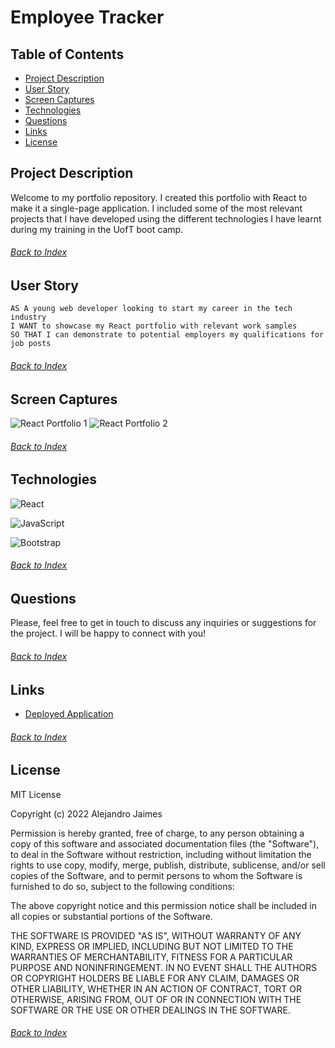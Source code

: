 # Employee Tracker

## Table of Contents

- [Project Description](#Project-Description)
- [User Story](#User-Story)
- [Screen Captures](#Screen-Captures)
- [Technologies](#Technologies)
- [Questions](#Questions)
- [Links](#Links)
- [License](#License)

## Project Description
Welcome to my portfolio repository. I created this portfolio with React to make it a single-page application. I included some of the most relevant projects that I have developed using the different technologies I have learnt during my training in the UofT boot camp.
###### [Back to Index](#Table-of-Contents)

## User Story

```
AS A young web developer looking to start my career in the tech industry
I WANT to showcase my React portfolio with relevant work samples
SO THAT I can demonstrate to potential employers my qualifications for job posts
```
###### [Back to Index](#Table-of-Contents)

## Screen Captures
![React Portfolio 1]()
![React Portfolio 2]()
###### [Back to Index](#Table-of-Contents)

## Technologies
![React](https://img.shields.io/badge/react-%2320232a.svg?style=for-the-badge&logo=react&logoColor=%2361DAFB)

![JavaScript](https://img.shields.io/badge/javascript-%23323330.svg?style=for-the-badge&logo=javascript&logoColor=%23F7DF1E)

![Bootstrap](https://img.shields.io/badge/bootstrap-%23563D7C.svg?style=for-the-badge&logo=bootstrap&logoColor=white)
###### [Back to Index](#Table-of-Contents)

## Questions
Please, feel free to get in touch to discuss any inquiries or suggestions for the project. I will be happy to connect with you!
###### [Back to Index](#Table-of-Contents)

## Links
- [Deployed Application](http://AlexJCturbo.github.io/react-portfolio)
###### [Back to Index](#Table-of-Contents)


## License
MIT License

Copyright (c) 2022 Alejandro Jaimes

Permission is hereby granted, free of charge, to any person obtaining a copy of this software and associated documentation files (the "Software"), to deal in the Software without restriction, including without limitation the rights to use copy, modify, merge, publish, distribute, sublicense, and/or sell copies of the Software, and to permit persons to whom the Software is furnished to do so, subject to the following conditions:

The above copyright notice and this permission notice shall be included in all copies or substantial portions of the Software.

THE SOFTWARE IS PROVIDED "AS IS", WITHOUT WARRANTY OF ANY KIND, EXPRESS OR IMPLIED, INCLUDING BUT NOT LIMITED TO THE WARRANTIES OF MERCHANTABILITY, FITNESS FOR A PARTICULAR PURPOSE AND NONINFRINGEMENT. IN NO EVENT SHALL THE AUTHORS OR COPYRIGHT HOLDERS BE LIABLE FOR ANY CLAIM, DAMAGES OR OTHER LIABILITY, WHETHER IN AN ACTION OF CONTRACT, TORT OR OTHERWISE, ARISING FROM, OUT OF OR IN CONNECTION WITH THE SOFTWARE OR THE USE OR OTHER DEALINGS IN THE SOFTWARE.
###### [Back to Index](#Table-of-Contents)